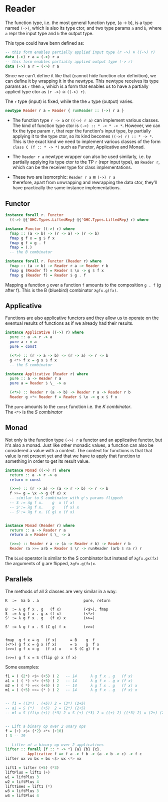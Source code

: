 # Reader

The function type, i.e. the most general function type, (a -> b), is a type named `(->)`, which is also its type ctor, and two type params `a` and `b`, where `a` repr the input type and `b` the output type.

This type could have benn defined as:

```hs
-- this form enables partially applied input type (r ->) ≅ ((->) r)
data (->) r a = (->) r a
-- this form enables partially applied output type (-> r)
data (->) a r = (->) r a
```

Since we can't define it like that (cannot hide function ctor definition), we can define it by wrapping it in the newtype. This newtype receives its type params as `r` then `a`, which is a form that enables us to have a partially applied type ctor as `(r ->)` ≅ `((->) r)`.

The `r` type (input) is fixed, while the the `a` type (output) varies.

```hs
newtype Reader r a = Reader { runReader :: (->) r a }
```

* The function type `r -> a` or `((->) r a)` can implement various classes. The kind of function type ctor is `(->) :: * -> * -> *`. However, we can fix the type param `r`, that repr the function's input type, by partially applying it to the type ctor, so its kind becomes `((->) r) :: * -> *`. This is the exact kind we need to implement various classes of the form `class C (f :: * -> *)` such as Functor, Applicative and Monad.

* The `Reader r a` newtype wrapper can also be used similarly, i.e. by partially applying its type ctor to the TP `r` (repr input type), as `Reader r`, which can be the receiver type for class implementations.

* These two are isomorphic: `Reader r a` ≅ `(->) r a`   
  therefore, apart from unwrapping and rewrapping the data ctor, 
  they'll have practically the same instance implementations.



## Functor

```hs
instance forall r. Functor
  ((->) @{'GHC.Types.LiftedRep} @{'GHC.Types.LiftedRep} r) where

instance Functor ((->) r) where
  fmap :: (a -> b) -> (r -> a) -> (r -> b)
  fmap g f x = g $ f x
  fmap g f = g . f
  fmap = (.)
  -- the B combinator

instance forall r. Functor (Reader r) where
  fmap :: (a -> b) -> Reader r a -> Reader r b
  fmap g (Reader f) = Reader $ \x -> g $ f x
  fmap g (Reader f) = Reader $ g . f
```

Mapping a function `g` over a function `f` amounts to the composition `g . f` (g after f). This is the B (bluebird) combinator `λgfx.g(fx)`.


## Applicative

Functions are also applicative functors and they allow us to operate on the eventual results of functions as if we already had their results.

```hs
instance Applicative ((->) r) where
  pure :: a -> r -> a
  pure a r = a
  pure = const

  (<*>) :: (r -> a -> b) -> (r -> a) -> r -> b
  g <*> f x = g x $ f x
  -- the S combinator

instance Applicative (Reader r) where
  pure :: a -> Reader r a
  pure a = Reader $ \_ -> a

  (<*>) :: Reader r (a -> b) -> Reader r a -> Reader r b
  Reader g <*> Reader f = Reader $ \x -> g x $ f x
```

The `pure` amounts to the `const` function i.e. the *K combinator*.    
The `<*>` is the *S combinator*


## Monad

Not only is the function type `(->) r` a functor and an applicative functor, but it's also a monad. Just like other monadic values, a function can also be considered a value with a context. The context for functions is that that value is not present yet and that we have to apply that function to something in order to get its result value.

```hs
instance Monad ((->) r) where
  return :: a -> r -> a
  return = const

  (>>=) :: (r -> a) -> (a -> r -> b) -> r -> b
  f >>= g = \x -> g (f x) x
  -- similar to S combinator with g's params flipped:
  -- S := λg f x.    g  x (f x)
  -- S':= λg f x.    g    (f x) x
  -- S':= λg f x. (C g) x (f x)


instance Monad (Reader r) where
  return :: a -> Reader r a
  return a = Reader $ \_ -> a

  (>>=) :: Reader r a -> (a -> Reader r b) -> Reader r b
  Reader ra >>= arb = Reader $ \r -> runReader (arb $ ra r) r
```

The `bind` operator is similar to the S combinator but instead of `λgfx.gx(fx)` the arguments of g are flipped, `λgfx.g(fx)x`.


## Parallels

The methods of all 3 classes are very similar in a way:

```
K  :=  λa b . a                    pure, return

B  := λ g f x . g   (f x)          (<$>), fmap
S  := λ g f x . g x (f x)          (<*>)
S' := λ g f x . g   (f x) x        (>>=)

S' := λ g f x . S (C g) f x        (>>=)


fmap  g f x = g   (f x)      = B    g  f
(<*>) g f x = g x (f x)      = S    g  f x
(>>=) g f x = g   (f x) x    = S (C g) f x

(>>=) g f x = S (flip g) x (f x)
```

Some examples:

```hs
f1 = ( (2*) <$> (+5) ) 2   -- 14      λ g f x . g   (f x)
a1 = ( ( *) <*> (+5) ) 2   -- 14      λ g f x . g x (f x)
m2 = ( ( *) =<< (+5) ) 2   -- 14      λ g f x . g   (f x) x
m1 = ( (+5) >>= (* ) ) 2   -- 14      λ g f x . g   (f x) x


-- f1 = ((3*) . (+5)) 2 = (3*) (2+5)
-- a1 = S (*)   (+5)  2 = (2*) (2+5)
-- m1 = S (flip (+)) (*3) 2 = S (+) (*3) 2 = ((+) 2) ((*3) 2) = (2+) (2*3)


-- Lift a binary op over 2 unary ops
f = (+) <$> (*2) <*> (+10)
f 3 -- 19

-- Lifter of a binary op over 2 applicatives
lifter :: forall {f :: * -> *} {a} {b} {c}.
          Applicative f => f a -> f b -> (a -> b -> c) -> f c
lifter ux vx bx = bx <$> ux <*> vx

lift1 = lifter (+5) (*3)
liftPlus = lift1 (+)
w1 = liftPlus 3
w2 = liftPlus 4
liftTimes = lift1 (*)
w3 = liftPlus 3
w4 = liftPlus 4
```
